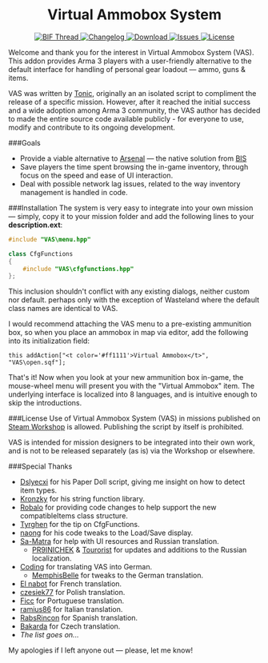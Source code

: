 <h1 align="center">Virtual Ammobox System</h1>
<p align="center">
  <a href="http://forums.bistudio.com/showthread.php?149077-Virtual-Ammobox-System-%28VAS%29">
    <img src="https://img.shields.io/badge/BIF-thread-lightgrey.svg?style=flat"
         alt="BIF Thread" />
  </a>
  <a href="https://raw.githubusercontent.com/TAWTonic/VAS/master/changelog.txt">
    <img src="http://img.shields.io/badge/Version-2.9-blue.svg?style=flat"
         alt="Changelog" />
  </a>
  <a href="http://www.armaholic.com/page.php?id=19134">
    <img src="http://img.shields.io/badge/Download-1_MB-green.svg?style=flat"
         alt="Download" />
  </a>
  <a href="https://github.com/TAWTonic/VAS/issues">
    <img src="http://img.shields.io/github/issues-raw/TAWTonic/VAS.svg?label=Issues&style=flat"
         alt="Issues" />
  </a>
  <a href="#license">
    <img src="http://img.shields.io/badge/License-Custom-red.svg?style=flat"
         alt="License" />
  </a>
</p>

Welcome and thank you for the interest in Virtual Ammobox System (VAS). This addon provides Arma 3 players with a user-friendly alternative to the default interface for handling of personal gear loadout —&nbsp;ammo, guns &amp; items.

VAS was written by [Tonic](https://github.com/TAWTonic), originally an an isolated script to compliment the release of a specific mission. However, after it reached the initial success and a wide adoption among Arma 3 community, the VAS author has decided to made the entire source code available publicly - for everyone to use, modify and contribute to its ongoing development.

###Goals
* Provide a viable alternative to [Arsenal](https://community.bistudio.com/wiki/Arsenal) — the native solution from [BIS](http://www.bistudio.com/)
* Save players the time spent browsing the in-game inventory, through focus on the speed and ease of UI interaction.
* Deal with possible network lag issues, related to the way inventory management is handled in code.

###Installation
The system is very easy to integrate into your own mission — simply, copy it to your mission folder and add the following lines to your **description.ext**:
```hpp
#include "VAS\menu.hpp"

class CfgFunctions
{
	#include "VAS\cfgfunctions.hpp"
};
```
This inclusion shouldn't conflict with any existing dialogs, neither custom nor default. perhaps only with the exception of Wasteland where the default class names are identical to VAS.

I would recommend attaching the VAS menu to a pre-existing ammunition box, so when you place an ammobox in map via editor, add the following into its initialization field:
```sqf
this addAction["<t color='#ff1111'>Virtual Ammobox</t>", "VAS\open.sqf"];
```
That's it! Now when you look at your new ammunition box in-game, the mouse-wheel menu will present you with the "Virtual Ammobox" item. The underlying interface is localized into 8 languages, and is intuitive enough to skip the introductions.

###License <a name="license"></a>
Use of Virtual Ammobox System (VAS) in missions published on [Steam Workshop](http://steamcommunity.com/app/107410/workshop/?l=english) is allowed. Publishing the script by itself is prohibited.

VAS is intended for mission designers to be integrated into their own work, and is not to be released separately (as is) via the Workshop or elsewhere.

###Special Thanks
* [Dslyecxi](http://dslyecxi.com/) for his Paper Doll script, giving me insight on how to detect item types.
* [Kronzky](http://www.kronzky.info/) for his string function library.
* [Robalo](http://arma-sr.bzbit.com/) for providing code changes to help support the new compatibleItems class structure.
* [Tyrghen](http://veterans.armasites.com/) for the tip on CfgFunctions.
* [naong](http://www.armaholic.com/forums.php?m=posts&id=142583) for his code tweaks to the Load/Save display.
* [Sa-Matra](https://wasteland.arma.su/) for help with UI resources and Russian translation.
  * [PR9INICHEK](https://github.com/PR9INICHEK) & [Tourorist](https://github.com/Tourorist) for updates and additions to the Russian localization.
* [Coding](http://www.armaholic.com/forums.php?m=posts&id=149222) for translating VAS into German.
  * [MemphisBelle](https://twitter.com/MemphisBelle291) for tweaks to the German translation.
* [El nabot](http://www.armaholic.com/forums.php?m=posts&q=20990&d=105) for French translation.
* [czesiek77](http://instagram.com/czesiek77) for Polish translation.
* [Ficc](http://www.rifleonlyclan.com/) for Portuguese translation.
* [ramius86](https://github.com/ramius86) for Italian translation.
* [RabsRincon](http://www.armaholic.com/forums.php?m=posts&q=24317) for Spanish translation.
* [Bakarda](https://www.youtube.com/user/Bakarda/) for Czech translation.
* *The list goes on...*

My apologies if I left anyone out — please, let me know!
